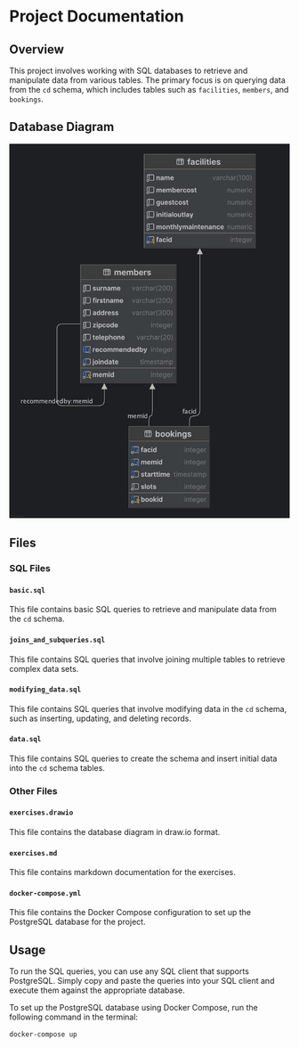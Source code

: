 # Project Documentation

## Overview

This project involves working with SQL databases to retrieve and manipulate data from various tables. The primary focus
is on querying data from the `cd` schema, which includes tables such as `facilities`, `members`, and `bookings`.

## Database Diagram

![Database Diagram](exercises.png)

## Files

### SQL Files

#### `basic.sql`

This file contains basic SQL queries to retrieve and manipulate data from the `cd` schema.

#### `joins_and_subqueries.sql`

This file contains SQL queries that involve joining multiple tables to retrieve complex data sets.

#### `modifying_data.sql`

This file contains SQL queries that involve modifying data in the `cd` schema, such as inserting, updating, and deleting records.

#### `data.sql`

This file contains SQL queries to create the schema and insert initial data into the `cd` schema tables.

### Other Files

#### `exercises.drawio`

This file contains the database diagram in draw.io format.

#### `exercises.md`

This file contains markdown documentation for the exercises.

#### `docker-compose.yml`

This file contains the Docker Compose configuration to set up the PostgreSQL database for the project.

## Usage

To run the SQL queries, you can use any SQL client that supports PostgreSQL. Simply copy and paste the queries into your
SQL client and execute them against the appropriate database.

To set up the PostgreSQL database using Docker Compose, run the following command in the terminal:

```sh
docker-compose up
```